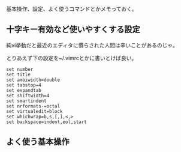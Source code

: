 基本操作、設定、よく使うコマンドとかメモっておく。

## 十字キー有効など使いやすくする設定

純vi挙動だと最近のエディタに慣らされた人間は辛いことがあるのじゃ。

とりあえず下の設定を~/.vimrcとかに書いとけば良い。

```
set number
set title
set ambiwidth=double
set tabstop=4
set expandtab
set shiftwidth=4
set smartindent
set nrformats-=octal
set virtualedit=block
set whichwrap=b,s,[,],<,>
set backspace=indent,eol,start
```

## よく使う基本操作

